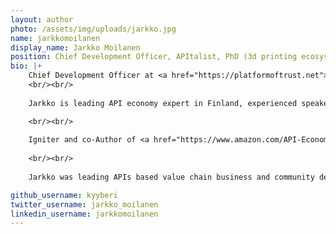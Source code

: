 ```yaml
---
layout: author
photo: /assets/img/uploads/jarkko.jpg
name: jarkkomoilanen
display_name: Jarkko Moilanen
position: Chief Development Officer, APItalist, PhD (3d printing ecosystem)
bio: |+ 
    Chief Development Officer at <a href="https://platformoftrust.net">Platform of Trust</a>. Certified SAFe agilist. 
    <br/><br/>
    
    Jarkko is leading API economy expert in Finland, experienced speaker at international events, long term API and open source community builder (API:Suomi) and passionate API Developer eXperience (APIOps) developer. 

    <br/><br/>
    
    Igniter and co-Author of <a href="https://www.amazon.com/API-Economy-101-Jarkko-Moilanen/dp/9528008496">API Economy 101</a> book about API economy. Currently under work is a book about winning the hearts of the developers - <a href="https://buildfordevelopers.com">Build for the Developers</a>. 
   
    <br/><br/>
    
    Jarkko was leading APIs based value chain business and community development at APInf Oy during 2017. Jarkko wrote his PhD about "<a href="https://trepo.tuni.fi/bitstream/handle/10024/101691/978-952-03-0493-5.pdf?sequence=1&isAllowed=y">Peer Production economy - revolution in design, development and manufacturing"​ (7/2017)</a>. Jarkko's years long statistical survey based research about 3D Printing community and Fabbing communities (hackerspaces,makerspaces etc) reflects his passion towards hackers, open source, open hardware and open data. 

github_username: kyyberi
twitter_username: jarkko_moilanen
linkedin_username: jarkkomoilanen
---
```


